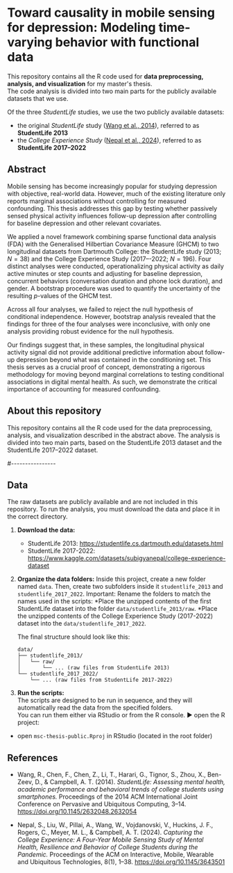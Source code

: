 # Toward causality in mobile sensing for depression: Modeling time-varying behavior with functional data

This repository contains all the R code used for **data preprocessing, analysis, and visualization** for my master's thesis.  
The code analysis is divided into two main parts for the publicly available datasets that we use. 

Of the three *StudentLife* studies, we use the two publicly available datasets:  
- the original *StudentLife* study ([Wang et al., 2014](#references)), referred to as **StudentLife 2013**  
- the *College Experience Study* ([Nepal et al., 2024](#references)), referred to as **StudentLife 2017–2022**


## Abstract
Mobile sensing has become increasingly popular for studying depression with objective, real-world data. However, much of the existing literature only reports 
marginal associations without controlling for measured confounding. This thesis addresses this gap by testing whether passively sensed physical 
activity influences follow-up depression after controlling for baseline depression and other relevant covariates.

We applied a novel framework combining sparse functional data analysis (FDA) with the Generalised Hilbertian Covariance Measure (GHCM) to two longitudinal datasets from Dartmouth College: 
the StudentLife study (2013; $N=38$) and the College Experience Study (2017–-2022; $N=196$). Four distinct analyses were conducted, operationalizing physical activity as daily 
active minutes or step counts and adjusting for baseline depression, concurrent behaviors (conversation duration and phone lock duration), and gender. A bootstrap procedure was used to quantify the uncertainty of the resulting $p$-values of the GHCM test.

Across all four analyses, we failed to reject the null hypothesis of conditional independence. However, bootstrap analysis revealed that 
the findings for three of the four analyses were inconclusive, with only one analysis providing robust evidence for the null hypothesis. 

Our findings suggest that, in these samples, the longitudinal physical activity signal did not provide additional predictive information about follow-up depression 
beyond what was contained in the conditioning set. This thesis serves as a crucial proof of concept, demonstrating a rigorous methodology for moving beyond marginal 
correlations to testing conditional associations in digital mental health. As such, we demonstrate the critical importance of accounting for measured confounding.


## About this repository
This repository contains all the R code used for the data preprocessing, analysis, and visualization described in the abstract above. The analysis is divided into two main parts, based on the StudentLife 2013 dataset and the StudentLife 2017–2022 dataset.

#----------------
## Data 
The raw datasets are publicly available and are not included in this repository. To run the analysis, you must download the data and place it in the correct directory.

1.  **Download the data:**
    * StudentLife 2013: https://studentlife.cs.dartmouth.edu/datasets.html
    * StudentLife 2017-2022: https://www.kaggle.com/datasets/subigyanepal/college-experience-dataset
  
2.  **Organize the data folders:** Inside this project, create a new folder named `data`. Then, create two subfolders inside it `studentlife_2013` and `studentlife_2017_2022`. Important: Rename the folders to match the names used in the scripts:
    *Place the unzipped contents of the first StudentLife dataset into the folder `data/studentlife_2013/raw`.
    *Place the unzipped contents of the College Experience Study (2017-2022) dataset into the `data/studentlife_2017_2022`.
    
    The final structure should look like this:

    ```
    data/
    ├── studentlife_2013/
    │   └── raw/
    │       └── ... (raw files from StudentLife 2013)
    └── studentlife_2017_2022/
        └── ... (raw files from StudentLife 2017-2022)
    ```

3. **Run the scripts:**  
   The scripts are designed to be run in sequence, and they will automatically read the data from the specified folders.  
   You can run them either via RStudio or from the R console.
   ▶ open the R project:
  - open `msc-thesis-public.Rproj` in RStudio (located in the root folder)



## References

- Wang, R., Chen, F., Chen, Z., Li, T., Harari, G., Tignor, S., Zhou, X., Ben-Zeev, D., & Campbell, A. T. (2014). *StudentLife: Assessing mental health, academic performance and behavioral trends of college students using smartphones.* Proceedings of the 2014 ACM International Joint Conference on Pervasive and Ubiquitous Computing, 3–14. https://doi.org/10.1145/2632048.2632054  

- Nepal, S., Liu, W., Pillai, A., Wang, W., Vojdanovski, V., Huckins, J. F., Rogers, C., Meyer, M. L., & Campbell, A. T. (2024). *Capturing the College Experience: A Four-Year Mobile Sensing Study of Mental Health, Resilience and Behavior of College Students during the Pandemic.* Proceedings of the ACM on Interactive, Mobile, Wearable and Ubiquitous Technologies, 8(1), 1–38. https://doi.org/10.1145/3643501  


